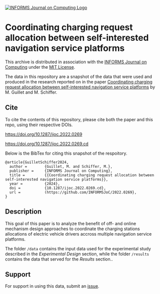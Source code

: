 [![INFORMS Journal on Computing Logo](https://INFORMSJoC.github.io/logos/INFORMS_Journal_on_Computing_Header.jpg)](https://pubsonline.informs.org/journal/ijoc)

# Coordinating charging request allocation between self-interested navigation service platforms

This archive is distributed in association with the [INFORMS Journal on
Computing](https://pubsonline.informs.org/journal/ijoc) under the [MIT License](LICENSE).

The data in this repository are a snapshot of the data
that were used and produced in the research reported on in the paper 
[Coordinating charging request allocation between self-interested navigation service platforms](https://doi.org/10.1287/ijoc.2022.0269) by M. Guillet and M. Schiffer. 


## Cite

To cite the contents of this repository, please cite both the paper and this repo, using their respective DOIs.

https://doi.org/10.1287/ijoc.2022.0269

https://doi.org/10.1287/ijoc.2022.0269.cd

Below is the BibTex for citing this snapshot of the respoitory.

```
@article{GuilletSchiffer2024,
  author =        {Guillet, M. and Schiffer, M.},
  publisher =     {INFORMS Journal on Computing},
  title =         {{Coordinating charging request allocation between self-interested navigation service platforms}},
  year =          {2024},
  doi =           {10.1287/ijoc.2022.0269.cd},
  url =           (https://github.com/INFORMSJoC/2022.0269},
}  
```

## Description

This goal of this paper is to analyze the benefit of off- and online mechanism design approaches to coordinate the charging stations allocations of electric vehicle drivers accross multiple navigation service platforms.

The folder `/data` contains the input data used for the experimental study described in the *Experimental Design* section, while the folder `/results` contains the data that served for the *Results* section..


## Support

For support in using this data, submit an
[issue](https://github.com/tkralphs/JoCTemplate/issues/new).
